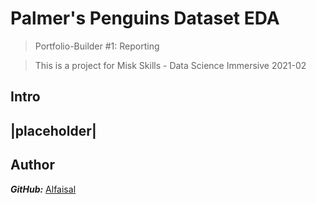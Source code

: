 # Palmer's Penguins Dataset EDA


> Portfolio-Builder #1: Reporting 

> This is a project for Misk Skills - Data Science Immersive 2021-02 

## Intro



## |placeholder|


## Author 

***GitHub:*** [Alfaisal](https://github.com/AlfaisalGassim) 